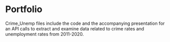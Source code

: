 # Portfolio

Crime_Unemp files include the code and the accompanying presentation for an API calls to extract and examine data related to crime rates and unemployment rates from 2011-2020.

